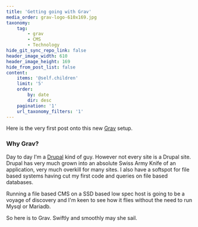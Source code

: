 ```yaml
---
title: 'Getting going with Grav'
media_order: grav-logo-610x169.jpg
taxonomy:
    tag:
        - grav
        - CMS
        - Technology
hide_git_sync_repo_link: false
header_image_width: 610
header_image_height: 169
hide_from_post_list: false
content:
    items: '@self.children'
    limit: '5'
    order:
        by: date
        dir: desc
    pagination: '1'
    url_taxonomy_filters: '1'
---
```


Here is the very first post onto this new [Grav](https://getgrav.org/) setup.

### Why Grav? 
Day to day I'm a [Drupal](https:/drupal.org) kind of guy. However not every site is a Drupal site. Drupal has very much grown into an absolute Swiss Army Knife of an application, very much overkill for many sites. I also have a softspot for file based systems having cut my first code and queries on file based databases.

Running a file based CMS on a SSD based low spec host is going to be a voyage of discovery and I'm keen to see how it flies without the need to run Mysql or Mariadb.

So here is to Grav. Swiftly and smoothly may she sail.